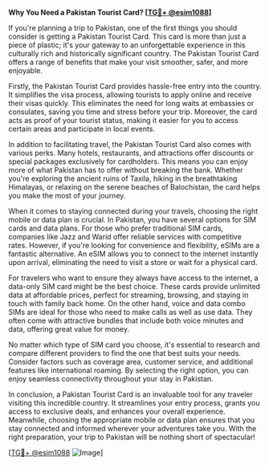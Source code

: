 **Why You Need a Pakistan Tourist Card? [[TG💪+ @esim1088](https://t.me/s/esim1088)]**

If you're planning a trip to Pakistan, one of the first things you should consider is getting a Pakistan Tourist Card. This card is more than just a piece of plastic; it's your gateway to an unforgettable experience in this culturally rich and historically significant country. The Pakistan Tourist Card offers a range of benefits that make your visit smoother, safer, and more enjoyable.

Firstly, the Pakistan Tourist Card provides hassle-free entry into the country. It simplifies the visa process, allowing tourists to apply online and receive their visas quickly. This eliminates the need for long waits at embassies or consulates, saving you time and stress before your trip. Moreover, the card acts as proof of your tourist status, making it easier for you to access certain areas and participate in local events.

In addition to facilitating travel, the Pakistan Tourist Card also comes with various perks. Many hotels, restaurants, and attractions offer discounts or special packages exclusively for cardholders. This means you can enjoy more of what Pakistan has to offer without breaking the bank. Whether you're exploring the ancient ruins of Taxila, hiking in the breathtaking Himalayas, or relaxing on the serene beaches of Balochistan, the card helps you make the most of your journey.

When it comes to staying connected during your travels, choosing the right mobile or data plan is crucial. In Pakistan, you have several options for SIM cards and data plans. For those who prefer traditional SIM cards, companies like Jazz and Warid offer reliable services with competitive rates. However, if you're looking for convenience and flexibility, eSIMs are a fantastic alternative. An eSIM allows you to connect to the internet instantly upon arrival, eliminating the need to visit a store or wait for a physical card. 

For travelers who want to ensure they always have access to the internet, a data-only SIM card might be the best choice. These cards provide unlimited data at affordable prices, perfect for streaming, browsing, and staying in touch with family back home. On the other hand, voice and data combo SIMs are ideal for those who need to make calls as well as use data. They often come with attractive bundles that include both voice minutes and data, offering great value for money.

No matter which type of SIM card you choose, it's essential to research and compare different providers to find the one that best suits your needs. Consider factors such as coverage area, customer service, and additional features like international roaming. By selecting the right option, you can enjoy seamless connectivity throughout your stay in Pakistan.

In conclusion, a Pakistan Tourist Card is an invaluable tool for any traveler visiting this incredible country. It streamlines your entry process, grants you access to exclusive deals, and enhances your overall experience. Meanwhile, choosing the appropriate mobile or data plan ensures that you stay connected and informed wherever your adventures take you. With the right preparation, your trip to Pakistan will be nothing short of spectacular!

[[TG💪+ @esim1088](https://t.me/s/esim1088) ![Image](https://i.postimg.cc/Y0z9fWf4/image.png)]